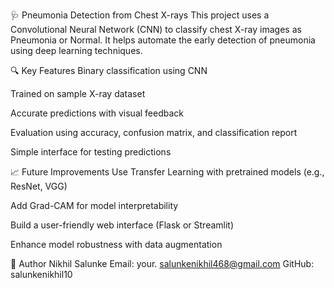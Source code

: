🩺 Pneumonia Detection from Chest X-rays
This project uses a Convolutional Neural Network (CNN) to classify chest X-ray images as Pneumonia or Normal. It helps automate the early detection of pneumonia using deep learning techniques.

🔍 Key Features
Binary classification using CNN

Trained on sample X-ray dataset

Accurate predictions with visual feedback

Evaluation using accuracy, confusion matrix, and classification report

Simple interface for testing predictions

📈 Future Improvements
Use Transfer Learning with pretrained models (e.g., ResNet, VGG)

Add Grad-CAM for model interpretability

Build a user-friendly web interface (Flask or Streamlit)

Enhance model robustness with data augmentation

👤 Author
Nikhil Salunke
Email: your. salunkenikhil468@gmail.com
GitHub: salunkenikhil10

